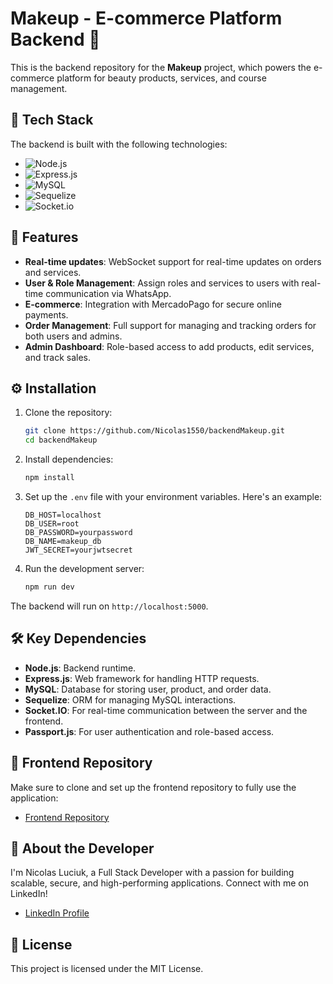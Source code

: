 # Makeup - E-commerce Platform Backend 💄

This is the backend repository for the **Makeup** project, which powers the e-commerce platform for beauty products, services, and course management.

## 🚀 Tech Stack

The backend is built with the following technologies:

- ![Node.js](https://img.shields.io/badge/Node.js-43853D?style=for-the-badge&logo=node.js&logoColor=white)
- ![Express.js](https://img.shields.io/badge/Express.js-000?style=for-the-badge&logo=express&logoColor=white)
- ![MySQL](https://img.shields.io/badge/MySQL-4479A1?style=for-the-badge&logo=mysql&logoColor=white)
- ![Sequelize](https://img.shields.io/badge/Sequelize-52B0E7?style=for-the-badge&logo=sequelize&logoColor=white)
- ![Socket.io](https://img.shields.io/badge/Socket.io-black?style=for-the-badge&logo=socket.io&logoColor=white)

## 🌟 Features

- **Real-time updates**: WebSocket support for real-time updates on orders and services.
- **User & Role Management**: Assign roles and services to users with real-time communication via WhatsApp.
- **E-commerce**: Integration with MercadoPago for secure online payments.
- **Order Management**: Full support for managing and tracking orders for both users and admins.
- **Admin Dashboard**: Role-based access to add products, edit services, and track sales.

## ⚙️ Installation

1. Clone the repository:
   ```bash
   git clone https://github.com/Nicolas1550/backendMakeup.git
   cd backendMakeup
   ```

2. Install dependencies:
   ```bash
   npm install
   ```

3. Set up the `.env` file with your environment variables. Here's an example:

   ```env
   DB_HOST=localhost
   DB_USER=root
   DB_PASSWORD=yourpassword
   DB_NAME=makeup_db
   JWT_SECRET=yourjwtsecret
   ```

4. Run the development server:
   ```bash
   npm run dev
   ```

The backend will run on `http://localhost:5000`.

## 🛠️ Key Dependencies

- **Node.js**: Backend runtime.
- **Express.js**: Web framework for handling HTTP requests.
- **MySQL**: Database for storing user, product, and order data.
- **Sequelize**: ORM for managing MySQL interactions.
- **Socket.IO**: For real-time communication between the server and the frontend.
- **Passport.js**: For user authentication and role-based access.

## 🔗 Frontend Repository

Make sure to clone and set up the frontend repository to fully use the application:
- [Frontend Repository](https://github.com/Nicolas1550/makeup-frontend)

## 💼 About the Developer

I'm Nicolas Luciuk, a Full Stack Developer with a passion for building scalable, secure, and high-performing applications. Connect with me on LinkedIn!

- [LinkedIn Profile](https://www.linkedin.com/in/nicolas-luciuk/)

## 📄 License

This project is licensed under the MIT License.
